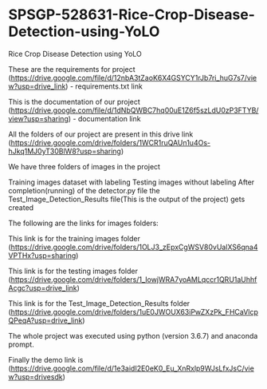 # SPSGP-528631-Rice-Crop-Disease-Detection-using-YoLO

Rice Crop Disease Detection using YoLO

These are the requirements for project (https://drive.google.com/file/d/12nbA3tZaoK6X4GSYCY1rJb7ri_huG7s7/view?usp=drive_link) - requirements.txt link

This is the documentation of our project (https://drive.google.com/file/d/1dNbQWBC7hq00uE1Z6f5szLdU0zP3FTYB/view?usp=sharing) - documentation link

All the folders of our project are present in this drive link (https://drive.google.com/drive/folders/1WCR1ruQAUn1u4Os-hJkq1MJ0yT30BlW8?usp=sharing)

We have three folders of images in the project

Training images dataset with labeling
Testing images without labeling
After completion(running) of the detector.py file  the Test_Image_Detection_Results file(This is the output of the project) gets created

The following are the links for images folders:

This link is for the training images folder (https://drive.google.com/drive/folders/1OLJ3_zEpxCgWSV80vUalXS6qna4VPTHx?usp=sharing)

This link is for the testing images folder (https://drive.google.com/drive/folders/1_IowjWRA7yoAMLqccr1QRU1aUhhfAcgc?usp=drive_link)

This link is for the Test_Image_Detection_Results folder (https://drive.google.com/drive/folders/1uE0JWOUX63iPwZXzPk_FHCaVlcpQPeqA?usp=drive_link)

The whole project was executed using python (version 3.6.7) and anaconda prompt.

Finally the demo link is (https://drive.google.com/file/d/1e3aidI2E0eK0_Eu_XnRxlp9WJsLfxJsC/view?usp=drivesdk)
